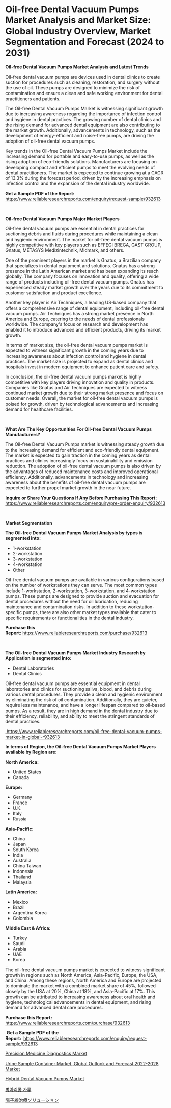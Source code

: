 <p><h1>Oil-free Dental Vacuum Pumps Market Analysis and Market Size: Global Industry Overview, Market Segmentation and Forecast (2024 to 2031)</h1></p><p><strong>Oil-free Dental Vacuum Pumps Market Analysis and Latest Trends</strong></p>
<p><p>Oil-free dental vacuum pumps are devices used in dental clinics to create suction for procedures such as cleaning, restoration, and surgery without the use of oil. These pumps are designed to minimize the risk of contamination and ensure a clean and safe working environment for dental practitioners and patients.</p><p>The Oil-free Dental Vacuum Pumps Market is witnessing significant growth due to increasing awareness regarding the importance of infection control and hygiene in dental practices. The growing number of dental clinics and the rising demand for advanced dental equipment are also contributing to the market growth. Additionally, advancements in technology, such as the development of energy-efficient and noise-free pumps, are driving the adoption of oil-free dental vacuum pumps.</p><p>Key trends in the Oil-free Dental Vacuum Pumps Market include the increasing demand for portable and easy-to-use pumps, as well as the rising adoption of eco-friendly solutions. Manufacturers are focusing on developing compact and efficient pumps to meet the evolving needs of dental practitioners. The market is expected to continue growing at a CAGR of 13.3% during the forecast period, driven by the increasing emphasis on infection control and the expansion of the dental industry worldwide.</p></p>
<p><strong>Get a Sample PDF of the Report:&nbsp;</strong> <a href="https://www.reliableresearchreports.com/enquiry/request-sample/932613">https://www.reliableresearchreports.com/enquiry/request-sample/932613</a></p>
<p>&nbsp;</p>
<p><strong>Oil-free Dental Vacuum Pumps Major Market Players</strong></p>
<p><p>Oil-free dental vacuum pumps are essential in dental practices for suctioning debris and fluids during procedures while maintaining a clean and hygienic environment. The market for oil-free dental vacuum pumps is highly competitive with key players such as EFFEGI BREGA, GAST GROUP, Gnatus, METASYS Medizintechnik, Midmark, and others.</p><p>One of the prominent players in the market is Gnatus, a Brazilian company that specializes in dental equipment and solutions. Gnatus has a strong presence in the Latin American market and has been expanding its reach globally. The company focuses on innovation and quality, offering a wide range of products including oil-free dental vacuum pumps. Gnatus has experienced steady market growth over the years due to its commitment to customer satisfaction and product excellence.</p><p>Another key player is Air Techniques, a leading US-based company that offers a comprehensive range of dental equipment, including oil-free dental vacuum pumps. Air Techniques has a strong market presence in North America and Europe, catering to the needs of dental professionals worldwide. The company's focus on research and development has enabled it to introduce advanced and efficient products, driving its market growth.</p><p>In terms of market size, the oil-free dental vacuum pumps market is expected to witness significant growth in the coming years due to increasing awareness about infection control and hygiene in dental practices. The market size is projected to expand as dental clinics and hospitals invest in modern equipment to enhance patient care and safety.</p><p>In conclusion, the oil-free dental vacuum pumps market is highly competitive with key players driving innovation and quality in products. Companies like Gnatus and Air Techniques are expected to witness continued market growth due to their strong market presence and focus on customer needs. Overall, the market for oil-free dental vacuum pumps is poised for growth, driven by technological advancements and increasing demand for healthcare facilities.</p></p>
<p>&nbsp;</p>
<p><strong>What Are The Key Opportunities For Oil-free Dental Vacuum Pumps Manufacturers?</strong></p>
<p><p>The Oil-free Dental Vacuum Pumps market is witnessing steady growth due to the increasing demand for efficient and eco-friendly dental equipment. The market is expected to gain traction in the coming years as dental practices and clinics increasingly focus on sustainability and emission reduction. The adoption of oil-free dental vacuum pumps is also driven by the advantages of reduced maintenance costs and improved operational efficiency. Additionally, advancements in technology and increasing awareness about the benefits of oil-free dental vacuum pumps are expected to further propel market growth in the near future.</p></p>
<p><strong>Inquire or Share Your Questions If Any Before Purchasing This Report:</strong> <a href="https://www.reliableresearchreports.com/enquiry/pre-order-enquiry/932613">https://www.reliableresearchreports.com/enquiry/pre-order-enquiry/932613</a></p>
<p>&nbsp;</p>
<p><strong>Market Segmentation</strong></p>
<p><strong>The Oil-free Dental Vacuum Pumps Market Analysis by types is segmented into:</strong></p>
<p><ul><li>1-workstation</li><li>2-workstation</li><li>3-workstation</li><li>4-workstation</li><li>Other</li></ul></p>
<p><p>Oil-free dental vacuum pumps are available in various configurations based on the number of workstations they can serve. The most common types include 1-workstation, 2-workstation, 3-workstation, and 4-workstation pumps. These pumps are designed to provide suction and evacuation for dental procedures without the need for oil lubrication, reducing maintenance and contamination risks. In addition to these workstation-specific pumps, there are also other market types available that cater to specific requirements or functionalities in the dental industry.</p></p>
<p><strong>Purchase this Report:&nbsp;</strong><a href="https://www.reliableresearchreports.com/purchase/932613">https://www.reliableresearchreports.com/purchase/932613</a></p>
<p>&nbsp;</p>
<p><strong>The Oil-free Dental Vacuum Pumps Market Industry Research by Application is segmented into:</strong></p>
<p><ul><li>Dental Laboratories</li><li>Dental Clinics</li></ul></p>
<p><p>Oil-free dental vacuum pumps are essential equipment in dental laboratories and clinics for suctioning saliva, blood, and debris during various dental procedures. They provide a clean and hygienic environment by eliminating the risk of oil contamination. Additionally, they are quieter, require less maintenance, and have a longer lifespan compared to oil-based pumps. As a result, they are in high demand in the dental industry due to their efficiency, reliability, and ability to meet the stringent standards of dental practices.</p></p>
<p><a href="https://www.reliableresearchreports.com/oil-free-dental-vacuum-pumps-market-in-global-r932613">&nbsp;https://www.reliableresearchreports.com/oil-free-dental-vacuum-pumps-market-in-global-r932613</a></p>
<p><strong>In terms of Region, the Oil-free Dental Vacuum Pumps Market Players available by Region are:</strong></p>
<p>
    <p> <strong> North America: </strong>
        <ul>
            <li>United States</li>
            <li>Canada</li>
        </ul>
        </p> 
    <p> <strong> Europe: </strong>
        <ul>
            <li>Germany</li>
            <li>France</li>
            <li>U.K.</li>
            <li>Italy</li>
            <li>Russia</li>
        </ul>
        </p> 
    <p> <strong> Asia-Pacific: </strong>
        <ul>
            <li>China</li>
            <li>Japan</li>
            <li>South Korea</li>
            <li>India</li>
            <li>Australia</li>
            <li>China Taiwan</li>
            <li>Indonesia</li>
            <li>Thailand</li>
            <li>Malaysia</li>
        </ul>
        </p> 
    <p> <strong> Latin America: </strong>
        <ul>
            <li>Mexico</li>
            <li>Brazil</li>
            <li>Argentina Korea</li>
            <li>Colombia</li>
        </ul>
        </p> 
    <p> <strong> Middle East & Africa: </strong>
        <ul>
            <li>Turkey</li>
            <li>Saudi</li>
            <li>Arabia</li>
            <li>UAE</li>
            <li>Korea</li>
        </ul>
    </p>
    </p>
<p><p>The oil-free dental vacuum pumps market is expected to witness significant growth in regions such as North America, Asia-Pacific, Europe, the USA, and China. Among these regions, North America and Europe are projected to dominate the market with a combined market share of 45%, followed closely by the USA at 20%, China at 18%, and Asia-Pacific at 17%. This growth can be attributed to increasing awareness about oral health and hygiene, technological advancements in dental equipment, and rising demand for advanced dental care procedures.</p></p>
<p><strong>Purchase this Report: </strong><a href="https://www.reliableresearchreports.com/purchase/932613">https://www.reliableresearchreports.com/purchase/932613</a></p>
<p>&nbsp;<strong>Get a Sample PDF of the Report:&nbsp;&nbsp;</strong><a href="https://www.reliableresearchreports.com/enquiry/request-sample/932613">https://www.reliableresearchreports.com/enquiry/request-sample/932613</a></p>
<p><strong></strong></p>
<p><p><a href="https://medium.com/@colin.arnold9078/precision-medicine-diagnostics-market-growth-outlook-from-2024-to-2031-and-it-is-projecting-at-4-7-13261bb51a62">Precision Medicine Diagnostics Market</a></p><p><a href="https://issuu.com/reportprime-2/docs/urine-sample-container-market-globa_d86af67ed3e1d7">Urine Sample Container Market, Global Outlook and Forecast 2022-2028 Market</a></p><p><a href="https://github.com/irfadac/Market-Research-Report-List-4/blob/main/hybrid-dental-vacuum-pumps-market.md">Hybrid Dental Vacuum Pumps Market</a></p><p><a href="https://medium.com/@greggibson7876/%EA%B8%80%EB%A1%9C%EB%B2%8C-%EB%B3%91%EC%95%84%EB%A6%AC-%EC%BD%A9-%EA%B0%80%EB%A3%A8-%EC%82%B0%EC%97%85-%EB%B6%84%EC%84%9D-%EC%A0%90%EC%9C%A0%EC%9C%A8-%EC%84%B1%EC%9E%A5-%ED%8A%B8%EB%A0%8C%EB%93%9C-%EB%B0%8F-2024%EB%85%84%EB%B6%80%ED%84%B0-2031%EB%85%84%EA%B9%8C%EC%A7%80%EC%9D%98-%EC%98%88%EC%B8%A1-3be3713095d7">병아리콩 가루</a></p><p><a href="https://medium.com/@ismaelblick2023/%E3%83%97%E3%83%AD%E3%83%88%E3%83%B3%E7%99%82%E6%B3%95%E3%82%BD%E3%83%AA%E3%83%A5%E3%83%BC%E3%82%B7%E3%83%A7%E3%83%B3%E6%A5%AD%E7%95%8C%E3%82%BB%E3%82%AF%E3%82%BF%E3%83%BC-2024%E5%B9%B4%E3%81%8B%E3%82%892031%E5%B9%B4%E3%81%BE%E3%81%A7%E3%81%AE%E6%96%B0%E6%8A%80%E8%A1%93%E3%81%A8%E5%B8%82%E5%A0%B4%E5%BD%B1%E9%9F%BF%E3%81%AE%E4%BA%88%E6%B8%AC-0bce65530924">陽子線治療ソリューション</a></p></p>